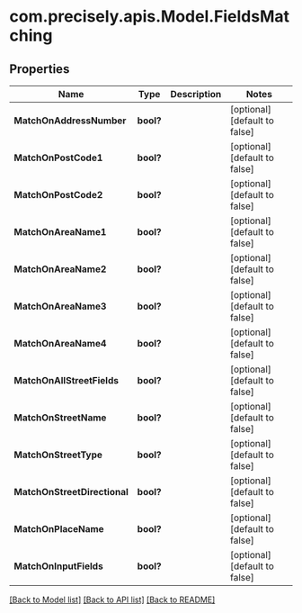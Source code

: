 # com.precisely.apis.Model.FieldsMatching
## Properties

Name | Type | Description | Notes
------------ | ------------- | ------------- | -------------
**MatchOnAddressNumber** | **bool?** |  | [optional] [default to false]
**MatchOnPostCode1** | **bool?** |  | [optional] [default to false]
**MatchOnPostCode2** | **bool?** |  | [optional] [default to false]
**MatchOnAreaName1** | **bool?** |  | [optional] [default to false]
**MatchOnAreaName2** | **bool?** |  | [optional] [default to false]
**MatchOnAreaName3** | **bool?** |  | [optional] [default to false]
**MatchOnAreaName4** | **bool?** |  | [optional] [default to false]
**MatchOnAllStreetFields** | **bool?** |  | [optional] [default to false]
**MatchOnStreetName** | **bool?** |  | [optional] [default to false]
**MatchOnStreetType** | **bool?** |  | [optional] [default to false]
**MatchOnStreetDirectional** | **bool?** |  | [optional] [default to false]
**MatchOnPlaceName** | **bool?** |  | [optional] [default to false]
**MatchOnInputFields** | **bool?** |  | [optional] [default to false]

[[Back to Model list]](../README.md#documentation-for-models) [[Back to API list]](../README.md#documentation-for-api-endpoints) [[Back to README]](../README.md)

